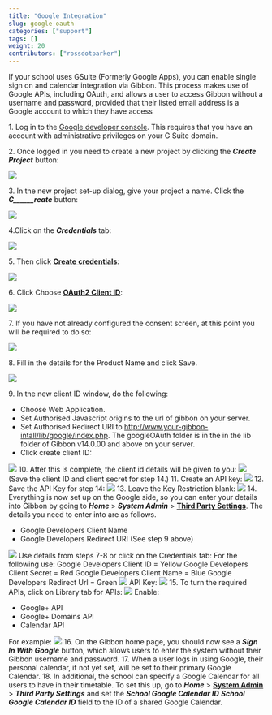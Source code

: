 ```yaml
---
title: "Google Integration"
slug: google-oauth
categories: ["support"]
tags: []
weight: 20
contributors: ["rossdotparker"]
---
```


If your school uses GSuite (Formerly Google Apps), you can enable single sign on and calendar integration via Gibbon. This process makes use of Google APIs, including OAuth, and allows a user to access Gibbon without a username and password, provided that their listed email address is a Google account to which they have access

1\. Log in to the [Google developer console](https://cloud.google.com/console/project). This requires that you have an account with administrative privileges on your G Suite domain.

2\. Once logged in you need to create a new project by clicking the ___Create Project___ button:

[![](/wp/2014/02/02-create-project-300x49.png)](/wp/2014/02/02-create-project.png)

3\. In the new project set-up dialog, give your project a name. Click the ___C______reate___ button:

[![](/wp/2014/02/03-project-name-300x134.png)](/wp/2014/02/03-project-name.png)

4.Click on the ___Credentials___ tab:

[![](/wp/2014/02/05-select-credentialstab-300x274.png)](/wp/2014/02/05-select-credentialstab.png)

5\. Then click <span style="text-decoration: underline;">**Create** **credentials**</span>:

[![](/wp/2014/02/05-create-credentials-300x158.png)](/wp/2014/02/05-create-credentials.png)

6\. Click Choose **<span style="text-decoration: underline;">OAuth2 Client ID</span>**:

[![](/wp/2014/02/06-OAuth-ClientID-300x210.png)](/wp/2014/02/06-OAuth-ClientID.png)

7\. If you have not already configured the consent screen, at this point you will be required to do so:

[![](/wp/2014/02/07a-consent-screen-300x107.png)](/wp/2014/02/07a-consent-screen.png)

8\. Fill in the details for the Product Name and click Save.

[![](/wp/2014/02/07b-product-name-300x290.png)](/wp/2014/02/07b-product-name.png)

9\. In the new client ID window, do the following:

*   Choose Web Application.
*   Set Authorised Javascript origins to the url of gibbon on your server.
*   Set Authorised Redirect URI to http://www.your-gibbon-intall/lib/google/index.php. The googleOAuth folder is in the in the lib folder of Gibbon v14.0.00 and above on your server.
*   Click create client ID:

[![](/wp/2014/02/07c-create-client-id-274x300.png)](/wp/2014/02/07c-create-client-id.png) 10\. After this is complete, the client id details will be given to you: [![](/wp/2014/02/07d-client-id-details-300x140.png)](/wp/2014/02/07d-client-id-details.png) (Save the client ID and client secret for step 14.) 11\. Create an API key: [![](/wp/2014/02/08a-API-key-300x268.png)](/wp/2014/02/08a-API-key.png) 12\. Save the API Key for step 14: [![](/wp/2014/02/08b-API-key-created-300x158.png)](/wp/2014/02/08b-API-key-created.png) 13\. Leave the Key Restriction blank: [![](/wp/2014/02/10-key-restriction-300x281.png)](/wp/2014/02/10-key-restriction.png) 14\. Everything is now set up on the Google side, so you can enter your details into Gibbon by going to ___Home___ > ___System Admin___ > **<span style="text-decoration: underline;">Third Party Settings</span>**. The details you need to enter into are as follows.

*   Google Developers Client Name
*   Google Developers Redirect URI (See step 9 above)

[![](/wp/2014/02/11a-Authentication-Gibbon-300x181.png)](/wp/2014/02/11a-Authentication-Gibbon.png) Use details from steps 7-8 or click on the Credentials tab: For the following use: Google Developers Client ID = Yellow Google Developers Client Secret = Red Google Developers Client Name = Blue Google Developers Redirect Url = Green [![](/wp/2014/02/11b-Client-id-285x300.png)](/wp/2014/02/11b-Client-id.png) API Key: [![](/wp/2014/02/11c-API-key-300x119.png)](/wp/2014/02/11c-API-key.png) 15\. To turn the required APIs, click on Library tab for APIs: [![](/wp/2014/02/12a-Library-APIs-300x148.png)](/wp/2014/02/12a-Library-APIs.png) Enable:

*   Google+ API
*   Google+ Domains API
*   Calendar API

For example: [![](/wp/2014/02/12b-Google-300x228.png)](/wp/2014/02/12b-Google.png) 16\. On the Gibbon home page, you should now see a ___Sign In With Google___ button, which allows users to enter the system without their Gibbon username and password. 17\. When a user logs in using Google, their personal calendar, if not yet set, will be set to their primary Google Calendar. 18\. In additional, the school can specify a Google Calendar for all users to have in their timetable. To set this up, go to ___Home___ > **<span style="text-decoration: underline;">System Admin</span>** > ___Third Party Settings___ and set the ___School Google Calendar ID___
___School Google Calendar ID___ field to the ID of a shared Google Calendar.
